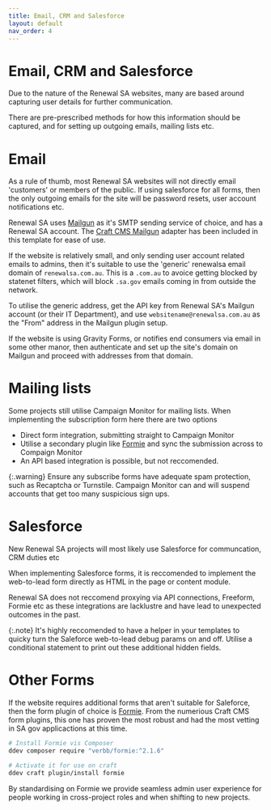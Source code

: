 ```yaml
---
title: Email, CRM and Salesforce
layout: default
nav_order: 4
---
```


# Email, CRM and Salesforce

Due to the nature of the Renewal SA websites, many are based around capturing user details for further communication.

There are pre-prescribed methods for how this information should be captured, and for setting up outgoing emails, mailing lists etc.

# Email

As a rule of thumb, most Renewal SA websites will not directly email 'customers' or members of the public. If using salesforce for all forms, then the only outgoing emails for the site will be password resets, user account notifications etc.

Renewal SA uses [Mailgun](https://www.mailgun.com/) as it's SMTP sending service of choice, and has a Renewal SA account. The [Craft CMS Mailgun](https://plugins.craftcms.com/mailgun) adapter has been included in this template for ease of use.

If the website is relatively small, and only sending user account related emails to admins, then it's suitable to use the 'generic' renewalsa email domain of `renewalsa.com.au`. This is a `.com.au` to avoice getting blocked by statenet filters, which will block `.sa.gov` emails coming in from outside the network.

To utilise the generic address, get the API key from Renewal SA's Mailgun account (or their IT Department), and use `websitename@renewalsa.com.au` as the "From" address in the Mailgun plugin setup.

If the website is using Gravity Forms, or notifies end consumers via email in some other manor, then authenticate and set up the site's domain on Mailgun and proceed with addresses from that domain.

# Mailing lists

Some projects still utilise Campaign Monitor for mailing lists. When implementing the subscription form here there are two options

- Direct form integration, submitting straight to Campaign Monitor
- Utilise a secondary plugin like [Formie](https://plugins.craftcms.com/formie?craft4) and sync the submission across to Compaign Monitor
- An API based integration is possible, but not reccomended.

{:.warning}
Ensure any subscribe forms have adequate spam protection, such as Recaptcha or Turnstile. Campaign Monitor can and will suspend accounts that get too many suspicious sign ups.

# Salesforce

New Renewal SA projects will most likely use Salesforce for communcation, CRM duties etc

When implementing Salesforce forms, it is reccomended to implement the web-to-lead form directly as HTML in the page or content module. 

Renewal SA does not reccomend proxying via API connections, Freeform, Formie etc as these integrations are lacklustre and have lead to unexpected outcomes in the past.

{:.note}
It's highly reccomended to have a helper in your templates to quicky turn the Saleforce web-to-lead debug params on and off. Utilise a conditional statement to print out these additional hidden fields.

# Other Forms

If the website requires additional forms that aren't suitable for Saleforce, then the form plugin of choice is [Formie](https://plugins.craftcms.com/formie?craft4). From the numerious Craft CMS form plugins, this one has proven the most robust and had the most vetting in SA gov applicactions at this time.

```bash
# Install Formie vis Composer
ddev composer require "verbb/formie:^2.1.6"

# Activate it for use on craft
ddev craft plugin/install formie
```

By standardising on Formie we provide seamless admin user experience for people working in cross-project roles and when shifting to new projects.



